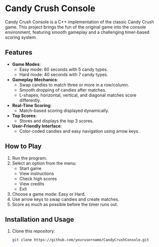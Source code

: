 # Candy Crush Console

Candy Crush Console is a C++ implementation of the classic Candy Crush game. This project brings the fun of the original game into the console environment, featuring smooth gameplay and a challenging timer-based scoring system.

## Features

- **Game Modes**:
  - Easy mode: 60 seconds with 5 candy types.
  - Hard mode: 40 seconds with 7 candy types.
- **Gameplay Mechanics**:
  - Swap candies to match three or more in a row/column.
  - Smooth dropping of candies after matches.
  - L-shapes, horizontal, vertical, and diagonal matches score differently.
- **Real-Time Scoring**:
  - Match-based scoring displayed dynamically.
- **Top Scores**:
  - Stores and displays the top 3 scores.
- **User-Friendly Interface**:
  - Color-coded candies and easy navigation using arrow keys.
  
## How to Play

1. Run the program.
2. Select an option from the menu:
   - Start game
   - View instructions
   - Check high scores
   - View credits
   - Exit
3. Choose a game mode: Easy or Hard.
4. Use arrow keys to swap candies and create matches.
5. Score as much as possible before the timer runs out.

## Installation and Usage

1. Clone this repository:
   ```bash
   git clone https://github.com/yourusername/CandyCrushConsole.git
